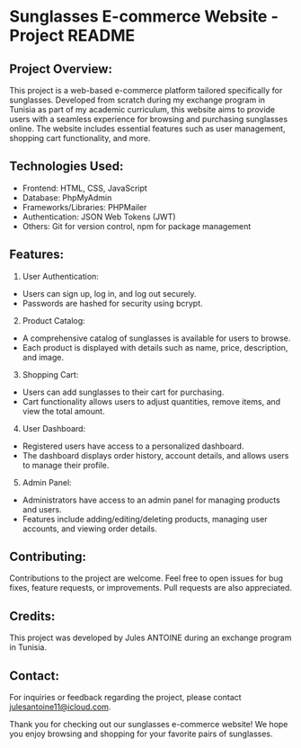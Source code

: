 # Sunglasses E-commerce Website - Project README

## Project Overview:

This project is a web-based e-commerce platform tailored specifically for sunglasses. Developed from scratch during my exchange program in Tunisia as part of my academic curriculum, this website aims to provide users with a seamless experience for browsing and purchasing sunglasses online. The website includes essential features such as user management, shopping cart functionality, and more.

## Technologies Used:

- Frontend: HTML, CSS, JavaScript
- Database: PhpMyAdmin
- Frameworks/Libraries: PHPMailer
- Authentication: JSON Web Tokens (JWT)
- Others: Git for version control, npm for package management

## Features:

1. User Authentication:

- Users can sign up, log in, and log out securely.
- Passwords are hashed for security using bcrypt.

2. Product Catalog:

- A comprehensive catalog of sunglasses is available for users to browse.
- Each product is displayed with details such as name, price, description, and image.

3. Shopping Cart:

- Users can add sunglasses to their cart for purchasing.
- Cart functionality allows users to adjust quantities, remove items, and view the total amount.

4. User Dashboard:

- Registered users have access to a personalized dashboard.
- The dashboard displays order history, account details, and allows users to manage their profile.

5. Admin Panel:

- Administrators have access to an admin panel for managing products and users.
- Features include adding/editing/deleting products, managing user accounts, and viewing order details.

## Contributing:

Contributions to the project are welcome. Feel free to open issues for bug fixes, feature requests, or improvements. Pull requests are also appreciated.

## Credits:

This project was developed by Jules ANTOINE during an exchange program in Tunisia.

## Contact:

For inquiries or feedback regarding the project, please contact julesantoine11@icloud.com.

Thank you for checking out our sunglasses e-commerce website! We hope you enjoy browsing and shopping for your favorite pairs of sunglasses.
